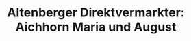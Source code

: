 ---
title: "Altenberger Direktvermarkter: Aichhorn Maria und August"
url: /altenberg-bei-linz/altenberger-direktvermarkter-aichhorn-maria-und-august/
shop: Hofladen
---